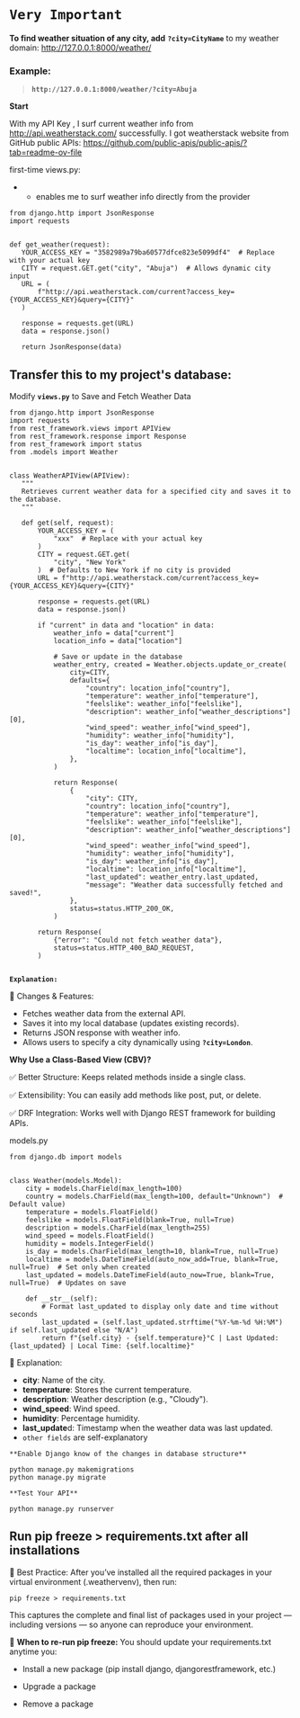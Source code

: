 # `Very Important`

**To find weather situation of any city, add** **`?city=CityName`** to my weather domain: http://127.0.0.1:8000/weather/
 ### Example:
 > **`http://127.0.0.1:8000/weather/?city=Abuja`**





**Start**

 With my API Key , I surf current weather info from http://api.weatherstack.com/ successfully.
 I got weatherstack website from GitHub public APIs: https://github.com/public-apis/public-apis/?tab=readme-ov-file

 first-time views.py:
 + - enables me to surf weather info directly from the provider
 ```
 from django.http import JsonResponse
import requests


def get_weather(request):
    YOUR_ACCESS_KEY = "3582989a79ba60577dfce823e5099df4"  # Replace with your actual key
    CITY = request.GET.get("city", "Abuja")  # Allows dynamic city input
    URL = (
        f"http://api.weatherstack.com/current?access_key={YOUR_ACCESS_KEY}&query={CITY}"
    )

    response = requests.get(URL)
    data = response.json()

    return JsonResponse(data)
```

 ## **Transfer this to my project's database:**

 Modify **`views.py`** to Save and Fetch Weather Data

 ```
from django.http import JsonResponse
import requests
from rest_framework.views import APIView
from rest_framework.response import Response
from rest_framework import status
from .models import Weather


class WeatherAPIView(APIView):
    """
    Retrieves current weather data for a specified city and saves it to the database.
    """

    def get(self, request):
        YOUR_ACCESS_KEY = (
            "xxx"  # Replace with your actual key
        )
        CITY = request.GET.get(
            "city", "New York"
        )  # Defaults to New York if no city is provided
        URL = f"http://api.weatherstack.com/current?access_key={YOUR_ACCESS_KEY}&query={CITY}"

        response = requests.get(URL)
        data = response.json()

        if "current" in data and "location" in data:
            weather_info = data["current"]
            location_info = data["location"]

            # Save or update in the database
            weather_entry, created = Weather.objects.update_or_create(
                city=CITY,
                defaults={
                    "country": location_info["country"],
                    "temperature": weather_info["temperature"],
                    "feelslike": weather_info["feelslike"],
                    "description": weather_info["weather_descriptions"][0],
                    "wind_speed": weather_info["wind_speed"],
                    "humidity": weather_info["humidity"],
                    "is_day": weather_info["is_day"],
                    "localtime": location_info["localtime"],
                },
            )

            return Response(
                {
                    "city": CITY,
                    "country": location_info["country"],
                    "temperature": weather_info["temperature"],
                    "feelslike": weather_info["feelslike"],
                    "description": weather_info["weather_descriptions"][0],
                    "wind_speed": weather_info["wind_speed"],
                    "humidity": weather_info["humidity"],
                    "is_day": weather_info["is_day"],
                    "localtime": location_info["localtime"],
                    "last_updated": weather_entry.last_updated,
                    "message": "Weather data successfully fetched and saved!",
                },
                status=status.HTTP_200_OK,
            )

        return Response(
            {"error": "Could not fetch weather data"},
            status=status.HTTP_400_BAD_REQUEST,
        )


 ```
**`Explanation:`**

📌 Changes & Features:

+ Fetches weather data from the external API.
+ Saves it into my local database (updates existing records).
+ Returns JSON response with weather info.
+ Allows users to specify a city dynamically using **`?city=London`**.


**Why Use a Class-Based View (CBV)?**

✅ Better Structure: Keeps related methods inside a single class.

✅ Extensibility: You can easily add methods like post, put, or delete.

✅ DRF Integration: Works well with Django REST framework for building APIs.



models.py

```
from django.db import models


class Weather(models.Model):
    city = models.CharField(max_length=100)
    country = models.CharField(max_length=100, default="Unknown")  # Default value)
    temperature = models.FloatField()
    feelslike = models.FloatField(blank=True, null=True)
    description = models.CharField(max_length=255)
    wind_speed = models.FloatField()
    humidity = models.IntegerField()
    is_day = models.CharField(max_length=10, blank=True, null=True)
    localtime = models.DateTimeField(auto_now_add=True, blank=True, null=True)  # Set only when created
    last_updated = models.DateTimeField(auto_now=True, blank=True, null=True)  # Updates on save

    def __str__(self):
        # Format last_updated to display only date and time without seconds
        last_updated = (self.last_updated.strftime("%Y-%m-%d %H:%M") if self.last_updated else "N/A")
        return f"{self.city} - {self.temperature}°C | Last Updated: {last_updated} | Local Time: {self.localtime}"

```


📌 Explanation:

+ **city**: Name of the city.
+ **temperature**: Stores the current temperature.
+ **description**: Weather description (e.g., "Cloudy").
+ **wind_speed**: Wind speed.
+ **humidity**: Percentage humidity.
+ **last_update**d: Timestamp when the weather data was last updated.
+ `other fields` are self-explanatory


`**Enable Django know of the changes in database structure**`

```
python manage.py makemigrations
python manage.py migrate
```

`**Test Your API**`


```
python manage.py runserver
```

 
 
 ## Run pip freeze > requirements.txt after all installations

 
 📌 Best Practice:
After you’ve installed all the required packages in your virtual environment (.weathervenv), then run:

```
pip freeze > requirements.txt
```
This captures the complete and final list of packages used in your project — including versions — so anyone can reproduce your environment.

🔄 **When to re-run pip freeze:**
You should update your requirements.txt anytime you:

+ Install a new package (pip install django, djangorestframework, etc.)

+ Upgrade a package

+ Remove a package